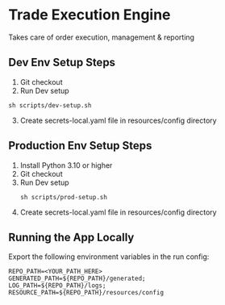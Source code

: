# Trade Execution Engine

Takes care of order execution, management &amp; reporting 


## Dev Env Setup Steps
1. Git checkout
2. Run Dev setup 
```commandline
sh scripts/dev-setup.sh
```
3. Create secrets-local.yaml file in resources/config directory



## Production Env Setup Steps
1. Install Python 3.10 or higher
2. Git checkout
3. Run Dev setup 
    ```commandline
    sh scripts/prod-setup.sh
    ```
4. Create secrets-local.yaml file in resources/config directory

## Running the App Locally

Export the following environment variables in the run config:

```
REPO_PATH=<YOUR_PATH_HERE>
GENERATED_PATH=${REPO_PATH}/generated;
LOG_PATH=${REPO_PATH}/logs;
RESOURCE_PATH=${REPO_PATH}/resources/config
```